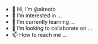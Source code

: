 - 👋 Hi, I’m @alreoto
- 👀 I’m interested in ...
- 🌱 I’m currently learning ...
- 💞️ I’m looking to collaborate on ...
- 📫 How to reach me ...

<!---
alreoto/alreoto is a ✨ special ✨ repository because its `README.md` (this file) appears on your GitHub profile.
You can click the Preview link to take a look at your changes.
--->
